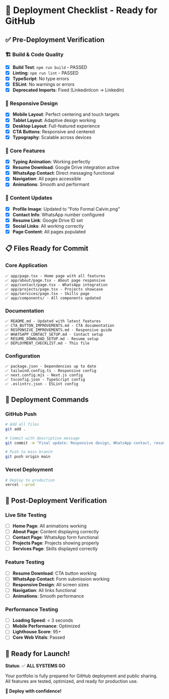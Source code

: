 # 🚀 Deployment Checklist - Ready for GitHub

## ✅ **Pre-Deployment Verification**

### 🏗️ **Build & Code Quality**

- [x] **Build Test**: `npm run build` - PASSED
- [x] **Linting**: `npm run lint` - PASSED
- [x] **TypeScript**: No type errors
- [x] **ESLint**: No warnings or errors
- [x] **Deprecated Imports**: Fixed (LinkedinIcon → Linkedin)

### 📱 **Responsive Design**

- [x] **Mobile Layout**: Perfect centering and touch targets
- [x] **Tablet Layout**: Adaptive design working
- [x] **Desktop Layout**: Full-featured experience
- [x] **CTA Buttons**: Responsive and centered
- [x] **Typography**: Scalable across devices

### 🎯 **Core Features**

- [x] **Typing Animation**: Working perfectly
- [x] **Resume Download**: Google Drive integration active
- [x] **WhatsApp Contact**: Direct messaging functional
- [x] **Navigation**: All pages accessible
- [x] **Animations**: Smooth and performant

### 📄 **Content Updates**

- [x] **Profile Image**: Updated to "Foto Formal Calvin.png"
- [x] **Contact Info**: WhatsApp number configured
- [x] **Resume Link**: Google Drive ID set
- [x] **Social Links**: All working correctly
- [x] **Page Content**: All pages populated

## 📋 **Files Ready for Commit**

### Core Application

```
✅ app/page.tsx - Home page with all features
✅ app/about/page.tsx - About page responsive
✅ app/contact/page.tsx - WhatsApp integration
✅ app/projects/page.tsx - Projects showcase
✅ app/services/page.tsx - Skills page
✅ app/components/ - All components updated
```

### Documentation

```
✅ README.md - Updated with latest features
✅ CTA_BUTTON_IMPROVEMENTS.md - CTA documentation
✅ RESPONSIVE_IMPROVEMENTS.md - Responsive guide
✅ WHATSAPP_CONTACT_SETUP.md - Contact setup
✅ RESUME_DOWNLOAD_SETUP.md - Resume setup
✅ DEPLOYMENT_CHECKLIST.md - This file
```

### Configuration

```
✅ package.json - Dependencies up to date
✅ tailwind.config.ts - Responsive config
✅ next.config.mjs - Next.js config
✅ tsconfig.json - TypeScript config
✅ .eslintrc.json - ESLint config
```

## 🚀 **Deployment Commands**

### GitHub Push

```bash
# Add all files
git add .

# Commit with descriptive message
git commit -m "Final update: Responsive design, WhatsApp contact, resume download, profile image update"

# Push to main branch
git push origin main
```

### Vercel Deployment

```bash
# Deploy to production
vercel --prod
```

## 🎯 **Post-Deployment Verification**

### Live Site Testing

- [ ] **Home Page**: All animations working
- [ ] **About Page**: Content displaying correctly
- [ ] **Contact Page**: WhatsApp form functional
- [ ] **Projects Page**: Projects showing properly
- [ ] **Services Page**: Skills displayed correctly

### Feature Testing

- [ ] **Resume Download**: CTA button working
- [ ] **WhatsApp Contact**: Form submission working
- [ ] **Responsive Design**: All screen sizes
- [ ] **Navigation**: All links functional
- [ ] **Animations**: Smooth performance

### Performance Testing

- [ ] **Loading Speed**: < 3 seconds
- [ ] **Mobile Performance**: Optimized
- [ ] **Lighthouse Score**: 95+
- [ ] **Core Web Vitals**: Passed

## 🎉 **Ready for Launch!**

**Status**: ✅ **ALL SYSTEMS GO**

Your portfolio is fully prepared for GitHub deployment and public sharing. All features are tested, optimized, and ready for production use.

**🚀 Deploy with confidence!**

